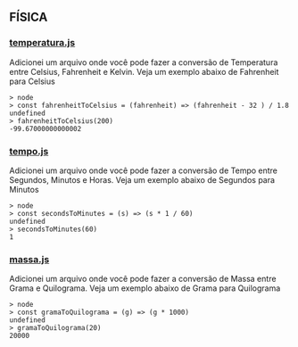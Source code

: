 ## FÍSICA

### [temperatura.js](https://github.com/gkal19/estudos-do-colegio/blob/master/src/fisica/temperatura.js)

Adicionei um arquivo onde você pode fazer a conversão de Temperatura entre Celsius, Fahrenheit e Kelvin.
Veja um exemplo abaixo de Fahrenheit para Celsius
```node
> node
> const fahrenheitToCelsius = (fahrenheit) => (fahrenheit - 32 ) / 1.8
undefined
> fahrenheitToCelsius(200)
-99.67000000000002
```

### [tempo.js](https://github.com/gkal19/estudos-do-colegio/blob/master/src/fisica/tempo.js)

Adicionei um arquivo onde você pode fazer a conversão de Tempo entre Segundos, Minutos e Horas.
Veja um exemplo abaixo de Segundos para Minutos
```node
> node
> const secondsToMinutes = (s) => (s * 1 / 60)
undefined
> secondsToMinutes(60)
1
```

### [massa.js](https://github.com/gkal19/estudos-do-colegio/blob/master/src/fisica/massa.js)

Adicionei um arquivo onde você pode fazer a conversão de Massa entre Grama e Quilograma.
Veja um exemplo abaixo de Grama para Quilograma
```node
> node
> const gramaToQuilograma = (g) => (g * 1000)
undefined
> gramaToQuilograma(20)
20000
```
